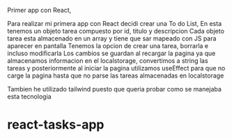 Primer app con React,

Para realizar mi primera app con React decidi crear una To do List,
En esta tenemos un objeto tarea compuesto por id, titulo y descripcion
Cada objeto tarea esta almacenado en un array y tiene que sar mapeado con JS para aparecer en pantalla
Tenemos la opcion de crear una tarea, borrarla e incluso modificarla
Los cambios se guardan al recargar la pagina ya que almacenamos informacion en el localstorage, 
convertimos a string las tareas y posteriormente al iniciar la pagina utilizamos useEffect para que no carge la pagina hasta que no parse las tareas almacenadas en localstorage

Tambien he utilizado tailwind puesto que queria probar como se manejaba esta tecnologia

# react-tasks-app
